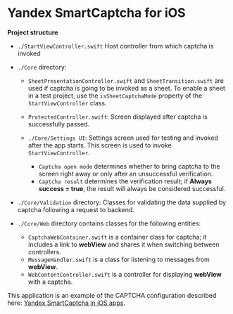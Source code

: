 # Yandex SmartCaptcha for iOS

**Project structure**

* `./StartViewController.swift`
Host controller from which captcha is invoked

* `./Core` directory:

  * `SheetPresentationController.swift` and `SheetTransition.swift` are used if captcha is going to be invoked as a sheet.
    To enable a sheet in a test project, use the `isSheetCaptchaMode` property of the `StartViewController` class.

  * `ProtectedController.swift`: Screen displayed after captcha is successfully passed.

  * `./Core/Settings UI`: Settings screen used for testing and invoked after the app starts. This screen is used to invoke `StartViewController`.

    * `Captcha open mode` determines whether to bring captcha to the screen right away or only after an unsuccessful verification.
    * `Captcha result` determines the verification result; if **Always success = true**, the result will always be considered successful.

* `./Core/Validation` directory: Classes for validating the data supplied by captcha following a request to backend.

* `./Core/Web` directory contains classes for the following entities:
    
  * `CaptchaWebContainer.swift` is a container class for captcha; it includes a link to **webView** and shares it when switching between controllers.
  * `MessageHandler.swift` is a class for listening to messages from **webView**.
  * `WebContentController.swift` is a controller for displaying **webView** with a captcha.

This application is an example of the CAPTCHA configuration described here: [Yandex SmartCaptcha in iOS apps](https://cloud.yandex.com/en-ru/docs/smartcaptcha/tutorials/mobile-app/ios/quickstart-ios).
